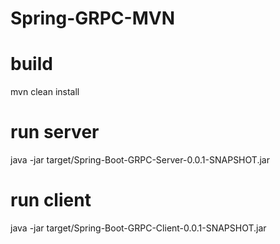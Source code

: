 # Spring-GRPC-MVN  
# build  
mvn clean install  
# run server  
java -jar target/Spring-Boot-GRPC-Server-0.0.1-SNAPSHOT.jar  
# run client  
java -jar target/Spring-Boot-GRPC-Client-0.0.1-SNAPSHOT.jar  


